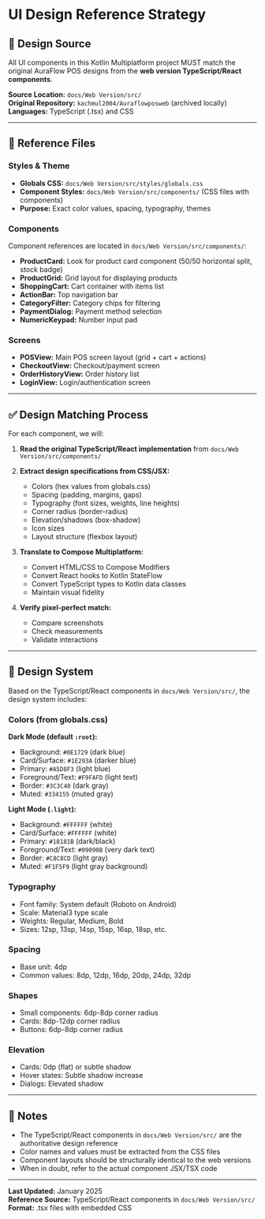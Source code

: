 # UI Design Reference Strategy

## 🎯 Design Source

All UI components in this Kotlin Multiplatform project MUST match the original AuraFlow POS designs
from the **web version TypeScript/React components**.

**Source Location:** `docs/Web Version/src/`  
**Original Repository:** `kachmul2004/Auraflowposweb` (archived locally)  
**Languages:** TypeScript (.tsx) and CSS

---

## 📁 Reference Files

### Styles & Theme

- **Globals CSS:** `docs/Web Version/src/styles/globals.css`
- **Component Styles:** `docs/Web Version/src/components/` (CSS files with components)
- **Purpose:** Exact color values, spacing, typography, themes

### Components

Component references are located in `docs/Web Version/src/components/`:

- **ProductCard:** Look for product card component (50/50 horizontal split, stock badge)
- **ProductGrid:** Grid layout for displaying products
- **ShoppingCart:** Cart container with items list
- **ActionBar:** Top navigation bar
- **CategoryFilter:** Category chips for filtering
- **PaymentDialog:** Payment method selection
- **NumericKeypad:** Number input pad

### Screens

- **POSView:** Main POS screen layout (grid + cart + actions)
- **CheckoutView:** Checkout/payment screen
- **OrderHistoryView:** Order history list
- **LoginView:** Login/authentication screen

---

## ✅ Design Matching Process

For each component, we will:

1. **Read the original TypeScript/React implementation** from `docs/Web Version/src/components/`
2. **Extract design specifications from CSS/JSX:**
   - Colors (hex values from globals.css)
   - Spacing (padding, margins, gaps)
   - Typography (font sizes, weights, line heights)
   - Corner radius (border-radius)
   - Elevation/shadows (box-shadow)
    - Icon sizes
   - Layout structure (flexbox layout)

3. **Translate to Compose Multiplatform:**
   - Convert HTML/CSS to Compose Modifiers
   - Convert React hooks to Kotlin StateFlow
   - Convert TypeScript types to Kotlin data classes
    - Maintain visual fidelity

4. **Verify pixel-perfect match:**
    - Compare screenshots
    - Check measurements
    - Validate interactions

---

## 🎨 Design System

Based on the TypeScript/React components in `docs/Web Version/src/`, the design system includes:

### Colors (from globals.css)

**Dark Mode (default `:root`):**

- Background: `#0E1729` (dark blue)
- Card/Surface: `#1E293A` (darker blue)
- Primary: `#A5D8F3` (light blue)
- Foreground/Text: `#F9FAFD` (light text)
- Border: `#3C3C40` (dark gray)
- Muted: `#334155` (muted gray)

**Light Mode (`.light`):**

- Background: `#FFFFFF` (white)
- Card/Surface: `#FFFFFF` (white)
- Primary: `#18181B` (dark/black)
- Foreground/Text: `#09090B` (very dark text)
- Border: `#C8C8CD` (light gray)
- Muted: `#F1F5F9` (light gray background)

### Typography

- Font family: System default (Roboto on Android)
- Scale: Material3 type scale
- Weights: Regular, Medium, Bold
- Sizes: 12sp, 13sp, 14sp, 15sp, 16sp, 18sp, etc.

### Spacing

- Base unit: 4dp
- Common values: 8dp, 12dp, 16dp, 20dp, 24dp, 32dp

### Shapes

- Small components: 6dp-8dp corner radius
- Cards: 8dp-12dp corner radius
- Buttons: 6dp-8dp corner radius

### Elevation

- Cards: 0dp (flat) or subtle shadow
- Hover states: Subtle shadow increase
- Dialogs: Elevated shadow

---

## 📝 Notes

- The TypeScript/React components in `docs/Web Version/src/` are the authoritative design reference
- Color names and values must be extracted from the CSS files
- Component layouts should be structurally identical to the web versions
- When in doubt, refer to the actual component JSX/TSX code

---

**Last Updated:** January 2025  
**Reference Source:** TypeScript/React components in `docs/Web Version/src/`  
**Format:** .tsx files with embedded CSS
